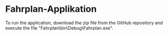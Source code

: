 # Fahrplan-Applikation

To run the application, download the zip file from the GitHub repository and execute the file "Fahrplan\bin\Debug\Fahrplan.exe".
